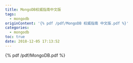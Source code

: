 ```yaml
---
title: MongoDB权威指南中文版
tags:
  - mongodb
originContent: '{% pdf /pdf/MongoDB 权威指南 中文版.pdf %}'
categories:
  - mongodb
toc: true
date: 2018-12-05 17:13:52
---
```


{% pdf /pdf/MongoDB.pdf %}